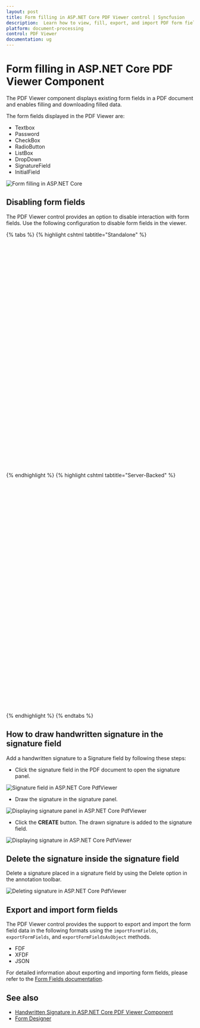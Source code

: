 ```yaml
---
layout: post
title: Form filling in ASP.NET Core PDF Viewer control | Syncfusion
description:  Learn how to view, fill, export, and import PDF form fields with ASP.NET Core PDF Viewer control of Syncfusion Essential JS 2 and more details.
platform: document-processing
control: PDF Viewer
documentation: ug
---
```


# Form filling in ASP.NET Core PDF Viewer Component

The PDF Viewer component displays existing form fields in a PDF document and enables filling and downloading filled data.

The form fields displayed in the PDF Viewer are:

* Textbox
* Password
* CheckBox
* RadioButton
* ListBox
* DropDown
* SignatureField
* InitialField

![Form filling in ASP.NET Core](./images/form-filling.png)

## Disabling form fields

The PDF Viewer control provides an option to disable interaction with form fields. Use the following configuration to disable form fields in the viewer.

{% tabs %}
{% highlight cshtml tabtitle="Standalone" %}

<div style="width:100%;height:600px">
    <ejs-pdfviewer id="pdfviewer"
                   style="height:600px"
                   documentPath="https://cdn.syncfusion.com/content/pdf/form-filling-document.pdf"
                   resourceUrl="https://cdn.syncfusion.com/ej2/31.1.17/dist/ej2-pdfviewer-lib"
                   enableFormFields="false">
    </ejs-pdfviewer>
</div>

{% endhighlight %}
{% highlight cshtml tabtitle="Server-Backed" %}

<div style="width:100%;height:600px">
    <ejs-pdfviewer id="pdfviewer"
                   style="height:600px"
                   documentPath="https://cdn.syncfusion.com/content/pdf/form-filling-document.pdf"
                   serviceUrl="/api/PdfViewer"
                   enableFormFields="false">
    </ejs-pdfviewer>
</div>

{% endhighlight %}
{% endtabs %}

## How to draw handwritten signature in the signature field

Add a handwritten signature to a Signature field by following these steps:

* Click the signature field in the PDF document to open the signature panel.

![Signature field in ASP.NET Core PdfViewer](./images/form-filling-signature.png)

* Draw the signature in the signature panel.

![Displaying signature panel in ASP.NET Core PdfViewer](./images/form-filling-signature-dialog.png)

* Click the **CREATE** button. The drawn signature is added to the signature field.

![Displaying signature in ASP.NET Core PdfViewer](./images/form-filling-signature-signed.png)

## Delete the signature inside the signature field

Delete a signature placed in a signature field by using the Delete option in the annotation toolbar.

![Deleting signature in ASP.NET Core PdfViewer](./images/form-filling-signature-del.png)

## Export and import form fields

The PDF Viewer control provides the support to export and import the form field data in the following formats using the `importFormFields`, `exportFormFields`, and `exportFormFieldsAsObject` methods.

* FDF
* XFDF
* JSON

For detailed information about exporting and importing form fields, please refer to the [Form Fields documentation](https://help.syncfusion.com/document-processing/pdf/pdf-viewer/asp-net-core/form-designer/create-programmatically#export-and-import-form-fields).

## See also

* [Handwritten Signature in ASP.NET Core PDF Viewer Component](./annotation/signature-annotation)
* [Form Designer](./form-designer/form-field-events)